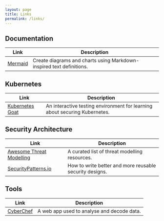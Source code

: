```yaml
---
layout: page
title: Links
permalink: /links/
---
```


## Documentation

| **Link**                                           | **Description**                                                      |
|----------------------------------------------------|----------------------------------------------------------------------|
| [Mermaid](https://mermaid-js.github.io/mermaid/#/) | Create diagrams and charts using Markdown-inspired text definitions. |


## Kubernetes

| **Link**                                                   | **Description**                                                            |
|------------------------------------------------------------|----------------------------------------------------------------------------|
| [Kubernetes Goat](https://madhuakula.com/kubernetes-goat/) | An interactive testing environment for learning about securing Kubernetes. |

## Security Architecture

| **Link**                                           | **Description**                                         |
|----------------------------------------------------|---------------------------------------------------------|
| [Awesome Threat Modelling](https://github.com/hysnsec/awesome-threat-modelling) | A curated list of threat modelling resources. |
| [SecurityPatterns.io](https://securitypatterns.io) | How to write better and more reusable security designs. |


## Tools

| **Link**                                       | **Description**                            |
|------------------------------------------------|--------------------------------------------|
| [CyberChef](https://gchq.github.io/CyberChef/) | A web app used to analyse and decode data. |